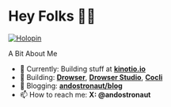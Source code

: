 # Hey Folks 👋🏻

[![Holopin](https://holopin.me/andostronaut)](https://holopin.io/@andostronaut)

A Bit About Me

- 🔭 Currently: Building stuff at **[kinotio.io](https://github.com/kinotiodotio)**
- 🔨 Building: **[Drowser](https://github.com/andostronaut/drowser)**, **[Drowser Studio](https://drowser.kinotio.io)**, **[Cocli](https://github.com/andostronaut/cocli)**
- 📖 Blogging: **[andostronaut/blog](https://github.com/andostronaut/blog)**
- 📫 How to reach me: **X: @andostronaut**

